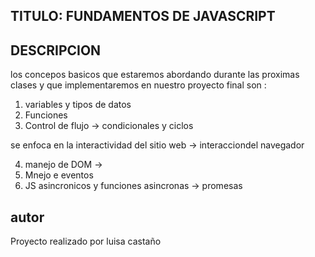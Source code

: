 ## TITULO: FUNDAMENTOS DE JAVASCRIPT

## DESCRIPCION
 los concepos basicos que estaremos abordando durante las proximas clases y que implementaremos en nuestro proyecto final son :
 1. variables y tipos de datos
 2. Funciones
 3. Control de flujo -> condicionales y ciclos


 se enfoca en la interactividad del sitio web -> interacciondel navegador

 4. manejo de DOM ->
 5. Mnejo e eventos
 6. JS asincronicos y funciones asincronas -> promesas

 ## autor
 Proyecto realizado por luisa castaño